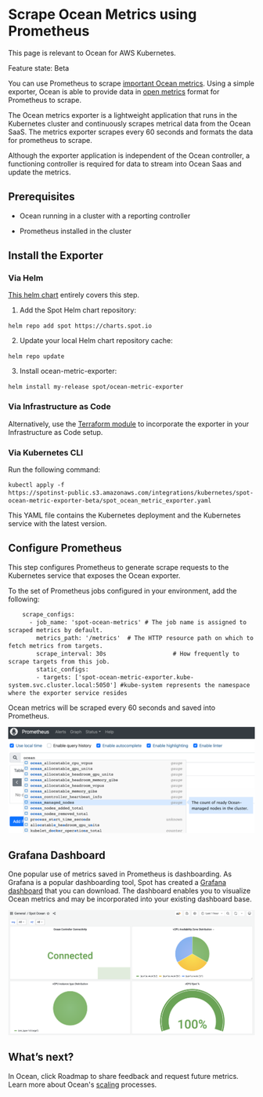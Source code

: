 # Scrape Ocean Metrics using Prometheus

This page is relevant to Ocean for AWS Kubernetes.

Feature state: Beta

You can use Prometheus to scrape [important Ocean metrics](ocean/tools-and-integrations/prometheus/README). Using a simple exporter, Ocean is able to provide data in [open metrics](https://openmetrics.io/) format for Prometheus to scrape.

The Ocean metrics exporter is a lightweight application that runs in the Kubernetes cluster and continuously scrapes metrical data from the Ocean SaaS. The metrics exporter scrapes every 60 seconds and formats the data for prometheus to scrape.

Although the exporter application is independent of the Ocean controller, a functioning controller is required for data to stream into Ocean Saas and update the metrics.

## Prerequisites

* Ocean running in a cluster with a reporting controller

* Prometheus installed in the cluster

## Install the Exporter

### Via Helm
[This helm chart](https://github.com/spotinst/charts/tree/main/charts/ocean-metric-exporter) entirely covers this step.
1. Add the Spot Helm chart repository:

`helm repo add spot https://charts.spot.io`

2. Update your local Helm chart repository cache:

`helm repo update`

3. Install ocean-metric-exporter:

`helm install my-release spot/ocean-metric-exporter`

### Via Infrastructure as Code
Alternatively, use the [Terraform module](https://registry.terraform.io/modules/spotinst/ocean-metric-exporter/spotinst/latest) to incorporate the exporter in your Infrastructure as Code setup.

### Via Kubernetes CLI
Run the following command:
```
kubectl apply -f
https://spotinst-public.s3.amazonaws.com/integrations/kubernetes/spot-ocean-metric-exporter-beta/spot_ocean_metric_exporter.yaml
```

This YAML file contains the Kubernetes deployment and the Kubernetes service with the latest version.

## Configure Prometheus

This step configures Prometheus to generate scrape requests to the Kubernetes service that exposes the Ocean exporter.

To the set of Prometheus jobs configured in your environment, add the following:

```
    scrape_configs:
      - job_name: 'spot-ocean-metrics' # The job name is assigned to scraped metrics by default.
        metrics_path: '/metrics'  # The HTTP resource path on which to fetch metrics from targets.
        scrape_interval: 30s                   # How frequently to scrape targets from this job.
        static_configs:
        - targets: ['spot-ocean-metric-exporter.kube-system.svc.cluster.local:5050'] #kube-system represents the namespace where the exporter service resides
```

Ocean metrics will be scraped every 60 seconds and saved into Prometheus.

<img src="/ocean/_media/prometheus-scrape-01.png" />

## Grafana Dashboard
One popular use of metrics saved in Prometheus is dashboarding. As Grafana is a popular dashboarding tool, Spot has created a [Grafana dashboard](https://grafana.com/grafana/dashboards/16475) that you can download. The dashboard enables you to visualize Ocean metrics and may be incorporated into your existing dashboard base.

<img src="/ocean/_media/prometheus-scrape-02.png" />

## What’s next?

In Ocean, click Roadmap to share feedback and request future metrics.
Learn more about Ocean's [scaling](ocean/features/scaling-kubernetes) processes.
